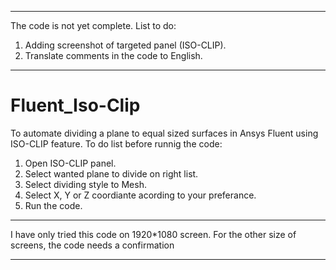 *************
The code is not yet complete.
List to do:
1. Adding screenshot of targeted panel (ISO-CLIP).
2. Translate comments in the code to English.
*************

# Fluent_Iso-Clip
To automate dividing a plane to equal sized surfaces in Ansys Fluent using ISO-CLIP feature.
To do list before runnig the code:
1. Open ISO-CLIP panel.
2. Select wanted plane to divide on right list.
3. Select dividing style to Mesh.
4. Select X, Y or Z coordiante acording to your preferance. 
5. Run the code.

*************
I have only tried this code on 1920*1080 screen. For the other size of screens, the code needs a confirmation
*************
